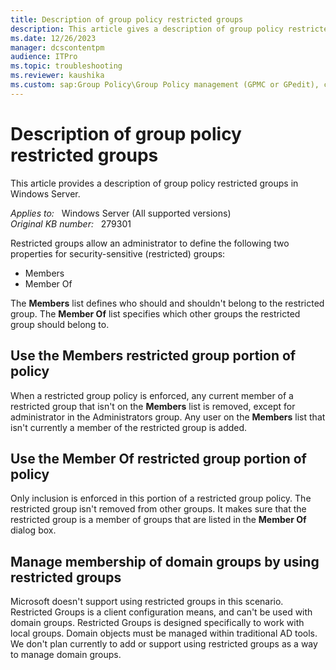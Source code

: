 ```yaml
---
title: Description of group policy restricted groups
description: This article gives a description of group policy restricted groups.
ms.date: 12/26/2023
manager: dcscontentpm
audience: ITPro
ms.topic: troubleshooting
ms.reviewer: kaushika
ms.custom: sap:Group Policy\Group Policy management (GPMC or GPedit), csstroubleshoot
---
```

# Description of group policy restricted groups

This article provides a description of group policy restricted groups in Windows Server.

_Applies to:_ &nbsp; Windows Server (All supported versions)  
_Original KB number:_ &nbsp; 279301

Restricted groups allow an administrator to define the following two properties for security-sensitive (restricted) groups:

- Members
- Member Of

The **Members** list defines who should and shouldn't belong to the restricted group. The **Member Of** list specifies which other groups the restricted group should belong to.

## Use the Members restricted group portion of policy

When a restricted group policy is enforced, any current member of a restricted group that isn't on the **Members** list is removed, except for administrator in the Administrators group. Any user on the **Members** list that isn't currently a member of the restricted group is added.

## Use the Member Of restricted group portion of policy

Only inclusion is enforced in this portion of a restricted group policy. The restricted group isn't removed from other groups. It makes sure that the restricted group is a member of groups that are listed in the **Member Of** dialog box.

## Manage membership of domain groups by using restricted groups

Microsoft doesn't support using restricted groups in this scenario. Restricted Groups is a client configuration means, and can't be used with domain groups. Restricted Groups is designed specifically to work with local groups. Domain objects must be managed within traditional AD tools. We don't plan currently to add or support using restricted groups as a way to manage domain groups.
